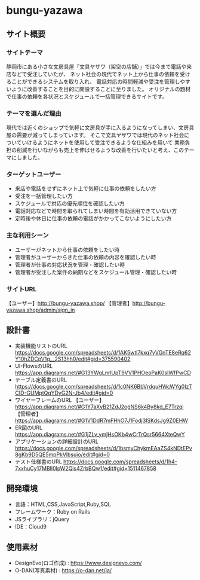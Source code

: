 # bungu-yazawa

## サイト概要
### サイトテーマ
静岡市にある小さな文房具屋「文具ヤザワ（架空の店舗）」では今まで電話や来店などで受注していたが、
ネット社会の現代でネット上から仕事の依頼を受けることができるシステムを取り入れ、
電話対応の時間軽減や受注を管理しやすいように改善することを目的に開設することに至りました。
オリジナルの題材で仕事の依頼を各状況とスケジュールで一括管理できるサイトです。

### テーマを選んだ理由
現代では近くのショップで気軽に文房具が手に入るようになってしまい、文房具屋の需要が減ってしまっています。
そこで文具ヤザワでは現代のネット社会についていけるようにネットを使用して受注できるような仕組みを用いて
業務負担の削減を行いながらも売上を伸ばせるような改善を行いたいと考え、このテーマにしました。

### ターゲットユーザー
- 来店や電話をせずにネット上で気軽に仕事の依頼をしたい方
- 受注を一括管理したい方
- スケジュールで対応の優先順位を確認したい方
- 電話対応などで時間を取られてしまい時間を有効活用できていない方
- 定時後や休日に仕事の依頼の電話がかかってこないようにしたい方

### 主な利用シーン
- ユーザーがネットから仕事の依頼をしたい時
- 管理者がユーザーからきた仕事の依頼の内容を確認したい時
- 管理者が仕事の対応状況を管理・確認したい時
- 管理者が受注した案件の納期などをスケジュール管理・確認したい時

### サイトURL
【ユーザー】http://bungu-yazawa.shop/
【管理者】http://bungu-yazawa.shop/admin/sign_in

## 設計書
-  実装機能リストのURL
https://docs.google.com/spreadsheets/d/1AK5wtl7kxq7yVGnTE8eRq62Y10hZDCpV1q__2S13hh0/edit#gid=375590402
-  UI-FlowsのURL
https://app.diagrams.net/#G13YWgLnrlUpT9VV1PHOeoPaK0sIWfPwCD
-  テーブル定義書のURL
https://docs.google.com/spreadsheets/d/1c0NK6BbVrdquHWcWYg0IzTCID-GUMptQqYDyG2N-Jb4/edit#gid=0
-  ワイヤーフレームのURL
【ユーザー】https://app.diagrams.net/#G1Y7aXyB21ZdJ2ogNS6k4By8kd_E7Trzqi
【管理者】https://app.diagrams.net/#G1V1DdR7mFHhO7J1Fodj3ISKdsJg9Z0EHW
-  ER図のURL
https://app.diagrams.net/#G1jZLv_ymjHsOKb4wCrTrQsr5664XteQwY
-  アプリケーションの詳細設計のURL
https://docs.google.com/spreadsheets/d/1bsmyChykmEAaZS4kNDtEPv8gKb9D5QE5mpPkVlbsuio/edit#gid=0
-  テスト仕様書のURL
https://docs.google.com/spreadsheets/d/1h4-7xxhuCy17MBlI0lpW2Qis4ZrbBQw1/edit#gid=1511467858

## 開発環境
- 言語：HTML,CSS,JavaScript,Ruby,SQL
- フレームワーク：Ruby on Rails
- JSライブラリ：jQuery
- IDE：Cloud9

## 使用素材
- DesignEvo(ロゴ作成) : https://www.designevo.com/
- O-DAN(写真素材) : https://o-dan.net/ja/